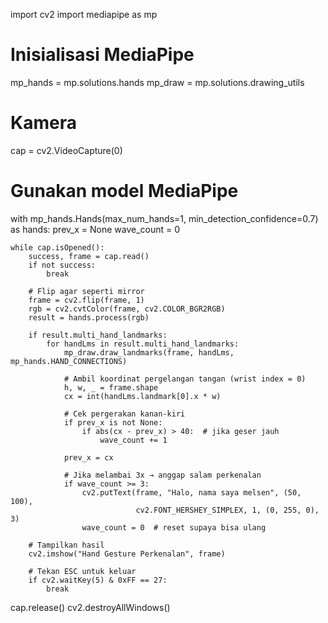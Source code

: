 import cv2
import mediapipe as mp

# Inisialisasi MediaPipe
mp_hands = mp.solutions.hands
mp_draw = mp.solutions.drawing_utils

# Kamera
cap = cv2.VideoCapture(0)

# Gunakan model MediaPipe
with mp_hands.Hands(max_num_hands=1, min_detection_confidence=0.7) as hands:
    prev_x = None
    wave_count = 0

    while cap.isOpened():
        success, frame = cap.read()
        if not success:
            break

        # Flip agar seperti mirror
        frame = cv2.flip(frame, 1)
        rgb = cv2.cvtColor(frame, cv2.COLOR_BGR2RGB)
        result = hands.process(rgb)

        if result.multi_hand_landmarks:
            for handLms in result.multi_hand_landmarks:
                mp_draw.draw_landmarks(frame, handLms, mp_hands.HAND_CONNECTIONS)

                # Ambil koordinat pergelangan tangan (wrist index = 0)
                h, w, _ = frame.shape
                cx = int(handLms.landmark[0].x * w)

                # Cek pergerakan kanan-kiri
                if prev_x is not None:
                    if abs(cx - prev_x) > 40:  # jika geser jauh
                        wave_count += 1

                prev_x = cx

                # Jika melambai 3x → anggap salam perkenalan
                if wave_count >= 3:
                    cv2.putText(frame, "Halo, nama saya melsen", (50, 100),
                                cv2.FONT_HERSHEY_SIMPLEX, 1, (0, 255, 0), 3)
                    wave_count = 0  # reset supaya bisa ulang

        # Tampilkan hasil
        cv2.imshow("Hand Gesture Perkenalan", frame)

        # Tekan ESC untuk keluar
        if cv2.waitKey(5) & 0xFF == 27:
            break

cap.release()
cv2.destroyAllWindows()